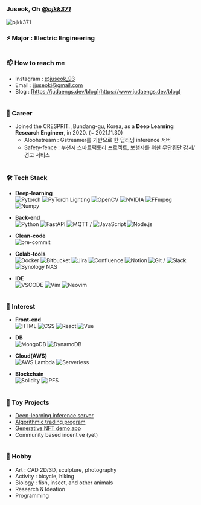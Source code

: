 ### Juseok, Oh [*@ojkk371*](https://github.com/ojkk371/ojkk371/blob/master/profile.md)
[](https://blog.naver.com/ojkk371)
<p align="left"> <img src="https://komarev.com/ghpvc/?username=ojkk371&color=brightgreen" alt="ojkk371" /> </p>

### ⚡ Major : Electric Engineering

#
### 📫 How to reach me
- Instagram : [@juseok_93](https://instagram.com/juseok_93)
- Email : jjuseoki@gmail.com
- Blog : [https://judaengs.dev/blog](https://www.judaengs.dev/blog)

#
### 🔭 Career
- Joined the CRESPRIT. ,Bundang-gu, Korea, as a **Deep Learning Research Engineer**, in 2020. (~ 2021.11.30)
   - Aloohstream : Gstreamer를 기반으로 한 딥러닝 inference 서버
   - Safety-fence : 부천시 스마트팩토리 프로젝트, 보행자를 위한 무단횡단 감지/경고 서비스

#
### 🛠️ Tech Stack
- **Deep-learning**  
![Pytorch](https://img.shields.io/badge/PyTorch-EE4C2C?style=flat-square&logo=PyTorch&logoColor=white)
![PyTorch Lighting](https://img.shields.io/badge/PyTorch_Lighting-792EE5?style=flat-square&logo=PyTorch-Lighting&logoColor=white)
![OpenCV](https://img.shields.io/badge/OpenCV-5C3EE8?style=flat-square&logo=OpenCV&logoColor=white)
![NVIDIA](https://img.shields.io/badge/NVIDIA-76B900?style=flat-square&logo=NVIDIA&logoColor=white)
![FFmpeg](https://img.shields.io/badge/FFmpeg-007808?style=flat-square&logo=FFmpeg&logoColor=white)
![Numpy](https://img.shields.io/badge/Numpy-013243?style=flat-square&logo=Numpy&logoColor=white)

- **Back-end**  
![Python](https://img.shields.io/badge/Python-3776AB?style=flat-square&logo=Python&logoColor=white)
![FastAPI](https://img.shields.io/badge/FastAPI-009688?style=flat-square&logo=FastAPI&logoColor=white)
![MQTT](https://img.shields.io/badge/MQTT-3C5280?style=flat-square&logo=Eclipse-Mosquitto&logoColor=white)
 / ![JavaScript](https://img.shields.io/badge/JavaScript-F7DF1E?style=flat-square&logo=JavaScript&logoColor=black)
![Node.js](https://img.shields.io/badge/Node.js-339933?style=flat-square&logo=Node.js&logoColor=white)


- **Clean-code**  
![pre-commit](https://img.shields.io/badge/pre_commit-FAB040?style=flat-square&logo=pre-commit&logoColor=white)

- **Colab-tools**  
![Docker](https://img.shields.io/badge/Docker-2496ED?style=flat-square&logo=Docker&logoColor=white)
![Bitbucket](https://img.shields.io/badge/Bitbucket-0052CC?style=flat-square&logo=Bitbucket&logoColor=white)
![Jira](https://img.shields.io/badge/Jira-0052CC?style=flat-square&logo=Jira&logoColor=white)
![Confluence](https://img.shields.io/badge/Confluence-172B4D?style=flat-square&logo=confluence&logoColor=white)
![Notion](https://img.shields.io/badge/Notion-000000?style=flat-square&logo=Notion&logoColor=white)
![Git](https://img.shields.io/badge/Git-F05032?style=flat-square&logo=Git&logoColor=white) / 
![Slack](https://img.shields.io/badge/Slack-4A154B?style=flat-square&logo=Slack&logoColor=white)
![Synology NAS](https://img.shields.io/badge/Synology_NAS-B5B5B6?style=flat-square&logo=Synology&logoColor=white)

- **IDE**  
![VSCODE](https://img.shields.io/badge/VScode-007ACC?style=flat-square&logo=Visual-Studio-Code&logoColor=white)
![Vim](https://img.shields.io/badge/Vim-019733?style=flat-square&logo=Vim&logoColor=white)
![Neovim](https://img.shields.io/badge/Neovim-57A143?style=flat-square&logo=Neovim&logoColor=white)

#
### 🌱 Interest
- **Front-end**  
![HTML](https://img.shields.io/badge/HTML5-E34F26?style=flat-square&logo=HTML5&logoColor=white)
![CSS](https://img.shields.io/badge/CSS3-1572B6?style=flat-square&logo=CSS3&logoColor=white)
![React](https://img.shields.io/badge/React-61DAFB?style=flat-square&logo=React&logoColor=white)
![Vue](https://img.shields.io/badge/Vue.js-4FC08D?style=flat-square&logo=Vue.js&logoColor=white)

- **DB**  
![MongoDB](https://img.shields.io/badge/MongoDB-47A248?style=flat-square&logo=MongoDB&logoColor=white)
![DynamoDB](https://img.shields.io/badge/DynamoDB-4053D6?style=flat-square&logo=Amazon-DynamoDB&logoColor=white)

- **Cloud(AWS)**  
![AWS Lambda](https://img.shields.io/badge/AWS_Lambda-FF9900?style=flat-square&logo=AWS-Lambda&logoColor=white)
![Serverless](https://img.shields.io/badge/Serverless-FD5750?style=flat-square&logo=Serverless&logoColor=white)

- **Blockchain**  
![Solidity](https://img.shields.io/badge/Solidity-363636?style=flat-square&logo=Solidity&logoColor=white)
![IPFS](https://img.shields.io/badge/IPFS-65C2CB?style=flat-square&logo=IPFS&logoColor=white)

#
### 🔭 Toy Projects
- [Deep-learning inference server](https://github.com/ojkk371/lightstream)
- [Algorithmic trading program](https://github.com/ojkk371/dive3m/tree/develop)
- [Generative NFT demo app](https://github.com/ojkk371/generative-nft)
- Community based incentive (yet)


#
### 👯 Hobby
- Art : CAD 2D/3D, sculpture, photography
- Activity : bicycle, hiking
- Biology : fish, insect, and other animals
- Research & Ideation
- Programming

<!--
**ojkk371/ojkk371** is a ✨ _special_ ✨ repository because its `README.md` (this file) appears on your GitHub profile.

Here are some ideas to get you started:

- 🔭 I’m currently working on ...
- 🌱 I’m currently learning ...
- 👯 I’m looking to collaborate on ...
- 🤔 I’m looking for help with ...
- 💬 Ask me about ...
- 📫 How to reach me: ...
- 😄 Pronouns: ...
- ⚡ Fun fact: ...
-->
